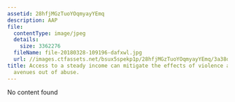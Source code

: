 ```yaml
---
assetid: 28hfjMGzTuoYOqmyayYEmq
description: AAP
file:
  contentType: image/jpeg
  details:
    size: 3362276
  fileName: file-20180328-109196-dafxwl.jpg
  url: //images.ctfassets.net/bsux5spekp1p/28hfjMGzTuoYOqmyayYEmq/3a38d5ee3113d7cb0e4cb296e03eb866/file-20180328-109196-dafxwl.jpg
title: Access to a steady income can mitigate the effects of violence and provide
  avenues out of abuse.
---
```

No content found